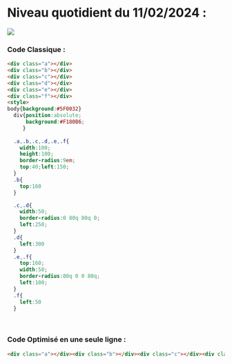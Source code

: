 # Niveau quotidient du 11/02/2024 : 

<img src = "https://firebasestorage.googleapis.com/v0/b/cssbattleapp.appspot.com/o/user%2Fummd3POvEDfFyeFvVdOMG3OOrwE2%2Ftargets%2Ftarget_UCjPjnI.png?alt=media">


### Code Classique :  

```html 
<div class="a"></div>
<div class="b"></div>
<div class="c"></div>
<div class="d"></div>
<div class="e"></div>
<div class="f"></div>
<style>
body{background:#5F0032}
  div{position:absolute;
      background:#F180B6;
     }
  
  .a,.b,.c,.d,.e,.f{
    width:100;
    height:100;
    border-radius:9em;
    top:40;left:150;
  }
  .b{
    top:160
  }

  .c,.d{
    width:50;
    border-radius:0 80q 80q 0;
    left:250;
  }
  .d{
    left:300
  }
  .e,.f{
    top:160;
    width:50;
    border-radius:80q 0 0 80q;
    left:100;
  }
  .f{
    left:50
  }
```

<br>

### Code Optimisé en une seule ligne : 

```html 
<div class="a"></div><div class="b"></div><div class="c"></div><div class="d"></div><div class="e"></div><div class="f"></div><style>body{background: #5F0032}div{position:absolute;background: #F180B6;}.a,.b,.c,.d,.e,.f{width:100;height:100;border-radius:9em;top:40;left:150;}.b{top:160}.c,.d{width:50;border-radius:0 80q 80q 0;left:250;}.d{left:300}.e,.f{top:160;width:50;border-radius:80q 0 0 80q;left:100;}.f{left:50
```